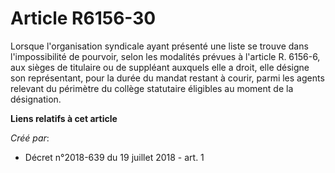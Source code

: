 # Article R6156-30

Lorsque l'organisation syndicale ayant présenté une liste se trouve dans l'impossibilité de pourvoir, selon les modalités
prévues à l'article R. 6156-6, aux sièges de titulaire ou de suppléant auxquels elle a droit, elle désigne son représentant,
pour la durée du mandat restant à courir, parmi les agents relevant du périmètre du collège statutaire éligibles au moment de
la désignation.

**Liens relatifs à cet article**

_Créé par_:

  - Décret n°2018-639 du 19 juillet 2018 - art. 1

